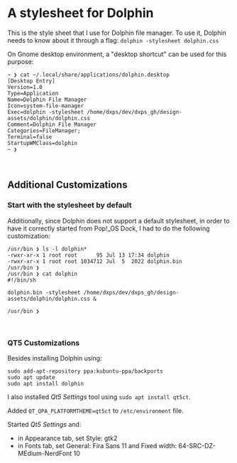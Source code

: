 # A stylesheet for Dolphin

This is the style sheet that I use for Dolphin file manager.
To use it, Dolphin needs to know about it through a flag: `dolphin -stylesheet dolphin.css`

On Gnome desktop environment, a "desktop shortcut" can be used for this purpose:

```shell
~ ❯ cat ~/.local/share/applications/dolphin.desktop
[Desktop Entry]
Version=1.0
Type=Application
Name=Dolphin File Manager
Icon=system-file-manager
Exec=dolphin -stylesheet /home/dxps/dev/dxps_gh/design-assets/dolphin/dolphin.css
Comment=Dolphin File Manager
Categories=FileManager;
Terminal=false
StartupWMClass=dolphin
~ ❯
```

<br/>

## Additional Customizations

### Start with the stylesheet by default

Additionally, since Dolphin does not support a default stylesheet, in order to have it correctly started from Pop!\_OS Dock,
I had to do the following customization:

```shell
/usr/bin ❯ ls -l dolphin*
-rwxr-xr-x 1 root root      95 Jul 13 17:34 dolphin
-rwxr-xr-x 1 root root 1034712 Jul  5  2022 dolphin.bin
/usr/bin ❯
/usr/bin ❯ cat dolphin
#!/bin/sh

dolphin.bin -stylesheet /home/dxps/dev/dxps_gh/design-assets/dolphin/dolphin.css &

/usr/bin ❯
```

<br/>

### QT5 Customizations

Besides installing Dolphin using:

```shell
sudo add-apt-repository ppa:kubuntu-ppa/backports
sudo apt update
sudo apt install dolphin
```

I also installed _Qt5 Settings_ tool using `sudo apt install qt5ct`.

Added `QT_QPA_PLATFORMTHEME=qt5ct` to `/etc/environment` file.

Started _Qt5 Settings_ and:

-   in Appearance tab, set Style: gtk2
-   in Fonts tab, set General: Fira Sans 11 and Fixed width: 64-SRC-DZ-MEdium-NerdFont 10
